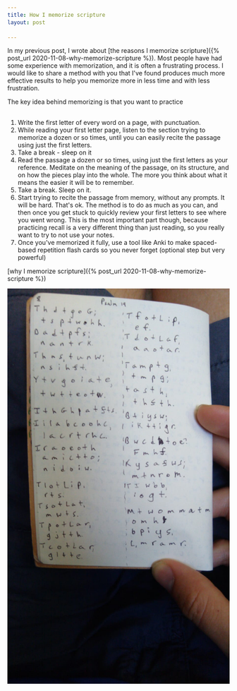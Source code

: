 ```yaml
---
title: How I memorize scripture
layout: post

---
```

In my previous post, I wrote about [the reasons I memorize scripture]({% post_url 2020-11-08-why-memorize-scripture %}). Most people have had some experience with memorization, and it is often a frustrating process. I would like to share a method with you that I've found produces much more effective results to help you memorize more in less time and with less frustration.

The key idea behind memorizing is that you want to practice 

## 

1. Write the first letter of every word on a page, with punctuation.
2. While reading your first letter page, listen to the section  trying to memorize a dozen or so times, until you can easily recite the passage using just the first letters.
3. Take a break - sleep on it
4. Read the passage a dozen or so times, using just the first letters as your reference. Meditate on the meaning of the passage, on its structure, and on how the pieces play into the whole. The more you think about what it means the easier it will be to remember.
5. Take a break. Sleep on it.
6. Start trying to recite the passage from memory, without any prompts. It will be hard. That's ok. The method is to do as much as you can, and then once you get stuck to quickly review your first letters to see where you went wrong. This is the most important part though, because practicing recall is a very different thing than just reading, so you really want to try to not use your notes.
7. Once you've memorized it fully, use a tool like Anki to make spaced-based repetition flash cards so you never forget (optional step but very powerful)

[why I memorize scripture]({% post_url 2020-11-08-why-memorize-scripture %})

![Example of the one-letter strategy](/files/memorization_example.jpeg)

##